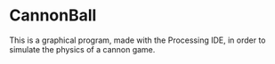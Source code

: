 # CannonBall
This is a graphical program, made with the Processing IDE, in order to simulate the physics of a cannon game.
